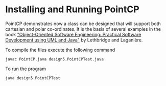# Installing and Running PointCP

PointCP demonstrates now a class can be designed that will support both
cartesian and polar co-ordinates. It is the basis of several examples in
the book <a href="http://www.site.uottawa.ca/school/research/lloseng/"> "Object-Oriented Software
Engineering:  Practical Software Development using UML and Java"</a> by
Lethbridge and Lagani&egrave;re.</p>

To compile the files execute the following command

```
javac PointCP.java design5.PointCPTest.java
```

To run the program

```
java design5.PointCPTest
```
